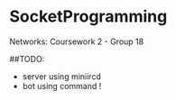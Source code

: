 # SocketProgramming
Networks: Coursework 2 - Group 18

##TODO:

- server using miniircd
- bot using command !
